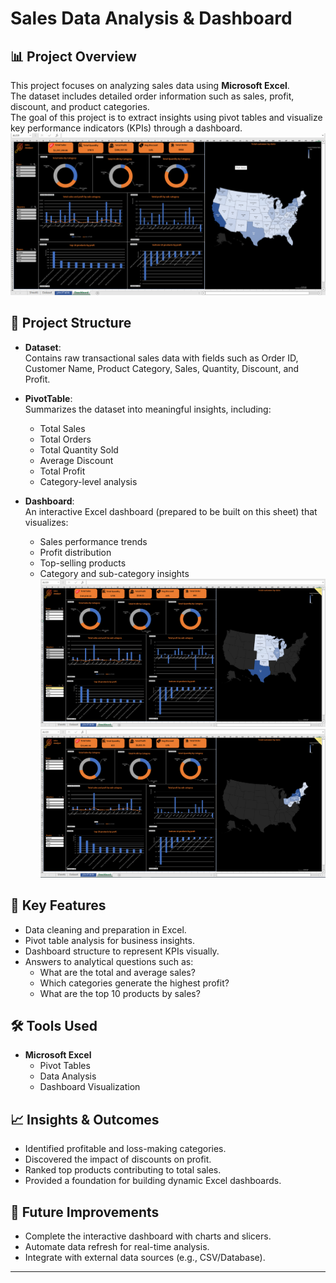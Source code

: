 # Sales Data Analysis & Dashboard

## 📊 Project Overview
This project focuses on analyzing sales data using **Microsoft Excel**.  
The dataset includes detailed order information such as sales, profit, discount, and product categories.  
The goal of this project is to extract insights using pivot tables and visualize key performance indicators (KPIs) through a dashboard.
![Add Dashboard Preview](./images/preview-1.png)

## 📂 Project Structure
- **Dataset**:  
  Contains raw transactional sales data with fields such as Order ID, Customer Name, Product Category, Sales, Quantity, Discount, and Profit.
  
- **PivotTable**:  
  Summarizes the dataset into meaningful insights, including:
  - Total Sales
  - Total Orders
  - Total Quantity Sold
  - Average Discount
  - Total Profit
  - Category-level analysis

- **Dashboard**:  
  An interactive Excel dashboard (prepared to be built on this sheet) that visualizes:
  - Sales performance trends
  - Profit distribution
  - Top-selling products
  - Category and sub-category insights
![Add Dashboard Preview](./images/preview-2.png)
![Add Dashboard Preview](./images/preview-3.png)

## 🚀 Key Features
- Data cleaning and preparation in Excel.
- Pivot table analysis for business insights.
- Dashboard structure to represent KPIs visually.
- Answers to analytical questions such as:
  - What are the total and average sales?
  - Which categories generate the highest profit?
  - What are the top 10 products by sales?

## 🛠 Tools Used
- **Microsoft Excel**
  - Pivot Tables
  - Data Analysis
  - Dashboard Visualization

## 📈 Insights & Outcomes
- Identified profitable and loss-making categories.
- Discovered the impact of discounts on profit.
- Ranked top products contributing to total sales.
- Provided a foundation for building dynamic Excel dashboards.

## 📌 Future Improvements
- Complete the interactive dashboard with charts and slicers.
- Automate data refresh for real-time analysis.
- Integrate with external data sources (e.g., CSV/Database).

---

